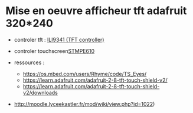 # Mise en oeuvre afficheur tft adafruit 320*240 

- controler tft :  [ILI9341 (TFT controller)](http://www.adafruit.com/datasheets/ILI9341.pdf)
- controler touchscreen[STMPE610](http://www.adafruit.com/datasheets/STMPE610.pdf)
- ressources :
  - https://os.mbed.com/users/Rhyme/code/TS_Eyes/
  - https://learn.adafruit.com/adafruit-2-8-tft-touch-shield-v2/
  - https://learn.adafruit.com/adafruit-2-8-tft-touch-shield-v2/downloads

- http://moodle.lyceekastler.fr/mod/wiki/view.php?id=1022)